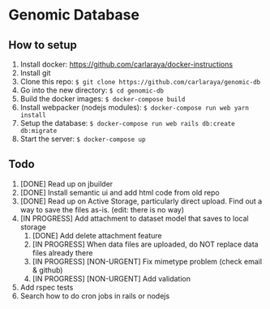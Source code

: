 # Genomic Database

## How to setup
1. Install docker: https://github.com/carlaraya/docker-instructions
1. Install git
1. Clone this repo: `$ git clone https://github.com/carlaraya/genomic-db`
1. Go into the new directory: `$ cd genomic-db`
1. Build the docker images: `$ docker-compose build`
1. Install webpacker (nodejs modules): `$ docker-compose run web yarn install`
1. Setup the database: `$ docker-compose run web rails db:create db:migrate`
1. Start the server: `$ docker-compose up`

## Todo
1. [DONE] Read up on jbuilder
1. [DONE] Install semantic ui and add html code from old repo
1. [DONE] Read up on Active Storage, particularly direct upload. Find out a way to save the files as-is. (edit: there is no way)
1. [IN PROGRESS] Add attachment to dataset model that saves to local storage
    1. [DONE] Add delete attachment feature
    1. [IN PROGRESS] When data files are uploaded, do NOT replace data files already there
    1. [IN PROGRESS] [NON-URGENT] Fix mimetype problem (check email & github)
    1. [IN PROGRESS] [NON-URGENT] Add validation
1. Add rspec tests
1. Search how to do cron jobs in rails or nodejs
